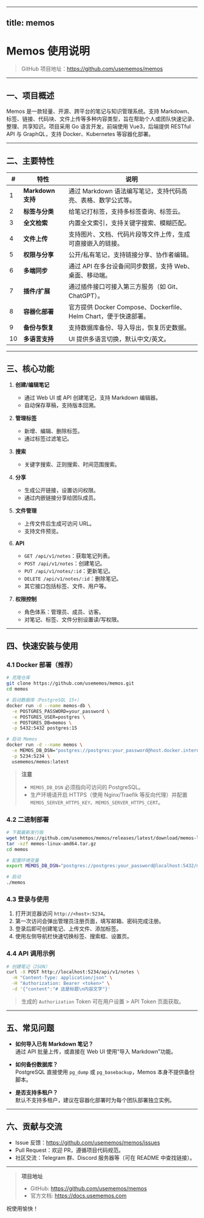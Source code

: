 
---
title: memos
---


# Memos 使用说明

> GitHub 项目地址：<https://github.com/usememos/memos>

---

## 一、项目概述

Memos 是一款轻量、开源、跨平台的笔记与知识管理系统。支持 Markdown、标签、链接、代码块、文件上传等多种内容类型，旨在帮助个人或团队快速记录、整理、共享知识。项目采用 Go 语言开发，前端使用 Vue3，后端提供 RESTful API 与 GraphQL，支持 Docker、Kubernetes 等容器化部署。

---

## 二、主要特性

| # | 特性 | 说明 |
|---|------|------|
| 1 | **Markdown 支持** | 通过 Markdown 语法编写笔记，支持代码高亮、表格、数学公式等。 |
| 2 | **标签与分类** | 给笔记打标签，支持多标签查询、标签云。 |
| 3 | **全文检索** | 内置全文索引，支持关键字搜索、模糊匹配。 |
| 4 | **文件上传** | 支持图片、文档、代码片段等文件上传，生成可直接嵌入的链接。 |
| 5 | **权限与分享** | 公开/私有笔记，支持链接分享、协作者编辑。 |
| 6 | **多端同步** | 通过 API 在多台设备间同步数据，支持 Web、桌面、移动端。 |
| 7 | **插件/扩展** | 通过插件接口可接入第三方服务（如 Git、ChatGPT）。 |
| 8 | **容器化部署** | 官方提供 Docker Compose、Dockerfile、Helm Chart，便于快速部署。 |
| 9 | **备份与恢复** | 支持数据库备份、导入导出，恢复历史数据。 |
|10 | **多语言支持** | UI 提供多语言切换，默认中文/英文。 |

---

## 三、核心功能

1. **创建/编辑笔记**  
   - 通过 Web UI 或 API 创建笔记，支持 Markdown 编辑器。  
   - 自动保存草稿，支持版本回溯。  

2. **管理标签**  
   - 新增、编辑、删除标签。  
   - 通过标签过滤笔记。  

3. **搜索**  
   - 关键字搜索、正则搜索、时间范围搜索。  

4. **分享**  
   - 生成公开链接，设置访问权限。  
   - 通过内嵌链接分享给团队成员。  

5. **文件管理**  
   - 上传文件后生成可访问 URL。  
   - 支持文件预览。  

6. **API**  
   - `GET /api/v1/notes`：获取笔记列表。  
   - `POST /api/v1/notes`：创建笔记。  
   - `PUT /api/v1/notes/:id`：更新笔记。  
   - `DELETE /api/v1/notes/:id`：删除笔记。  
   - 其它接口包括标签、文件、用户等。  

7. **权限控制**  
   - 角色体系：管理员、成员、访客。  
   - 对笔记、标签、文件分别设置读/写权限。  

---

## 四、快速安装与使用

### 4.1 Docker 部署（推荐）

```bash
# 克隆仓库
git clone https://github.com/usememos/memos.git
cd memos

# 启动数据库（PostgreSQL 15+）
docker run -d --name memos-db \
  -e POSTGRES_PASSWORD=your_password \
  -e POSTGRES_USER=postgres \
  -e POSTGRES_DB=memos \
  -p 5432:5432 postgres:15

# 启动 Memos
docker run -d --name memos \
  -e MEMOS_DB_DSN="postgres://postgres:your_password@host.docker.internal:5432/memos?sslmode=disable" \
  -p 5234:5234 \
  usememos/memos:latest
```

> **注意**  
> - `MEMOS_DB_DSN` 必须指向可访问的 PostgreSQL。  
> - 生产环境请开启 HTTPS（使用 Nginx/Traefik 等反向代理）并配置 `MEMOS_SERVER_HTTPS_KEY`、`MEMOS_SERVER_HTTPS_CERT`。  

### 4.2 二进制部署

```bash
# 下载最新发行版
wget https://github.com/usememos/memos/releases/latest/download/memos-linux-amd64.tar.gz
tar -xzf memos-linux-amd64.tar.gz
cd memos

# 配置环境变量
export MEMOS_DB_DSN="postgres://postgres:your_password@localhost:5432/memos?sslmode=disable"

# 启动
./memos
```

### 4.3 登录与使用

1. 打开浏览器访问 `http://<host>:5234`。  
2. 第一次访问会弹出管理员注册页面，填写邮箱、密码完成注册。  
3. 登录后即可创建笔记、上传文件、添加标签。  
4. 使用左侧导航栏快速切换标签、搜索框、设置页。  

### 4.4 API 调用示例

```bash
# 创建笔记（JSON）
curl -X POST http://localhost:5234/api/v1/notes \
  -H "Content-Type: application/json" \
  -H "Authorization: Bearer <token>" \
  -d '{"content":"# 这是标题\n内容文字"}'
```

> 生成的 `Authorization` Token 可在用户设置 > API Token 页面获取。

---

## 五、常见问题

- **如何导入已有 Markdown 笔记？**  
  通过 API 批量上传，或直接在 Web UI 使用“导入 Markdown”功能。  

- **如何备份数据库？**  
  PostgreSQL 直接使用 `pg_dump` 或 `pg_basebackup`，Memos 本身不提供备份脚本。  

- **是否支持多租户？**  
  默认不支持多租户，建议在容器化部署时为每个团队部署独立实例。  

---

## 六、贡献与交流

- Issue 反馈：<https://github.com/usememos/memos/issues>  
- Pull Request：欢迎 PR，遵循项目代码规范。  
- 社区交流：Telegram 群、Discord 服务器等（可在 README 中查找链接）。  

---

> **项目地址**  
> - GitHub: <https://github.com/usememos/memos>  
> - 官方文档: <https://docs.usememos.com>  

祝使用愉快！  
